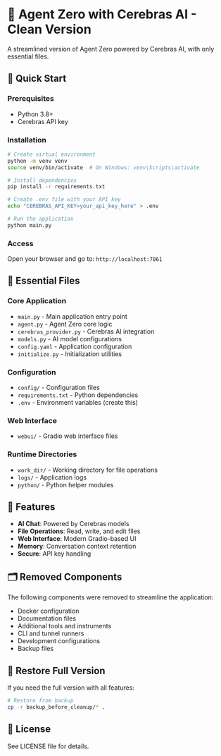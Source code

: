 # 🤖 Agent Zero with Cerebras AI - Clean Version

A streamlined version of Agent Zero powered by Cerebras AI, with only essential files.

## 🚀 Quick Start

### Prerequisites
- Python 3.8+
- Cerebras API key

### Installation
```bash
# Create virtual environment
python -m venv venv
source venv/bin/activate  # On Windows: venv\Scripts\activate

# Install dependencies
pip install -r requirements.txt

# Create .env file with your API key
echo "CEREBRAS_API_KEY=your_api_key_here" > .env

# Run the application
python main.py
```

### Access
Open your browser and go to: `http://localhost:7861`

## 📁 Essential Files

### Core Application
- `main.py` - Main application entry point
- `agent.py` - Agent Zero core logic
- `cerebras_provider.py` - Cerebras AI integration
- `models.py` - AI model configurations
- `config.yaml` - Application configuration
- `initialize.py` - Initialization utilities

### Configuration
- `config/` - Configuration files
- `requirements.txt` - Python dependencies
- `.env` - Environment variables (create this)

### Web Interface
- `webui/` - Gradio web interface files

### Runtime Directories
- `work_dir/` - Working directory for file operations
- `logs/` - Application logs
- `python/` - Python helper modules

## 🔧 Features

- **AI Chat**: Powered by Cerebras models
- **File Operations**: Read, write, and edit files
- **Web Interface**: Modern Gradio-based UI
- **Memory**: Conversation context retention
- **Secure**: API key handling

## 🗂️ Removed Components

The following components were removed to streamline the application:
- Docker configuration
- Documentation files
- Additional tools and instruments
- CLI and tunnel runners
- Development configurations
- Backup files

## 🔄 Restore Full Version

If you need the full version with all features:
```bash
# Restore from backup
cp -r backup_before_cleanup/* .
```

## 📝 License

See LICENSE file for details. 